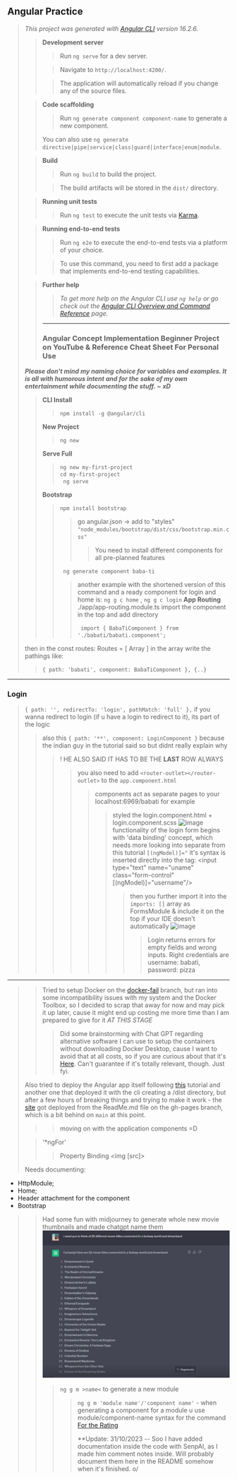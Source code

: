## Angular Practice
> *This project was generated with [Angular CLI](https://github.com/angular/angular-cli) version 16.2.6.*
> 
>> **Development server**
>> 
>>> Run ```ng serve``` for a dev server.
>>
>>> Navigate to `http://localhost:4200/`.
>> 
>>> The application will automatically reload if you change any of the source files.
>
>> **Code scaffolding**
>>  
>>> Run `ng generate component component-name` to generate a new component.
>> 
>> You can also use `ng generate directive|pipe|service|class|guard|interface|enum|module`.
>
>> **Build**
>> 
>>> Run `ng build` to build the project.
>>
>>> The build artifacts will be stored in the `dist/` directory.
>
>> **Running unit tests**
>> 
>>> Run `ng test` to execute the unit tests via [Karma](https://karma-runner.github.io).
> 
>> **Running end-to-end tests**
>> 
>>> Run `ng e2e` to execute the end-to-end tests via a platform of your choice.
>> 
>>> To use this command, you need to first add a package that implements end-to-end testing capabilities.
> 
>> **Further help**
>> 
>>> *To get more help on the Angular CLI use `ng help` or go check out the [Angular CLI Overview and Command Reference](https://angular.io/cli) page.*
>> ---
>> ### Angular Concept Implementation Beginner Project on YouTube & Reference Cheat Sheet For Personal Use
> ***Please don't mind my naming choice for variables and examples. It is all with humorous intent and for the sake of my own entertainment while documenting the stuff. ~ xD***
>> **CLI Install**
>>> ```
>>> npm install -g @angular/cli
>>> ```
>> **New Project**
>>> ```
>>> ng new
>>> ```
>> **Serve Full**
>>> ```
>>> ng new my-first-project
>>> cd my-first-project
>>>  ng serve
>>>  ```
>> **Bootstrap** 
>>> ```
>>> npm install bootstrap
>>> ```
>>>> go angular.json -> add to "styles" ``` "node_modules/bootstrap/dist/css/bootstrap.min.css" ```
>>>>> You need to install different components for all pre-planned features 
>>> ```
>>>  ng generate component baba-ti
>>>  ```
>>>> another example with the shortened version of this command and a ready component for login and home is:
>>> ``` ng g c home ``` , ```ng g c login``` 
>> **App Routing**
> ./app/app-routing.module.ts
> import the component in the top and add directory
>>>> ```
>>>>  import { BabaTiComponent } from './babati/babati.component';
>>>> ```
> then in the const routes: Routes = [ Array ]  in the array write the pathings like:
>> ```
>> { path: 'babati', component: BabaTiComponent }, {..}
>> ```
---
### Login
> ``` { path: '', redirectTo: 'login', pathMatch: 'full' }, ``` if you wanna redirect to login (if u have a login to redirect to it), its part of the logic 
>> also this ``` { path: '**', component: LoginComponent } ``` because the indian guy in the tutorial said so but didnt really explain why 
>>> ! HE ALSO SAID IT HAS TO BE THE **LAST** ROW ALWAYS
>>>> you also need to add ```<router-outlet></router-outlet>``` to the ``app.component.html``
>>>>> components act as separate pages to your localhost:6969/babati for example 
>>>>>> styled the login.component.html + login.component.scss
>>>> ![image](https://user-images.githubusercontent.com/130181277/275285621-aa3d4079-3c01-4aa8-9a8c-4dbe406ed1d4.png)
>>>>> functionality of the login form begins with 'data binding' concept, which needs more looking into separate from this tutorial ``[(ngModel)]="``
>>>>>> it's syntax is inserted directly into the tag: <input type="text" name="uname" class="form-control" [(ngModel)]="username"/>
>>>>>>> then you further import it into the `imports: []` array as FormsModule & include it on the top if your IDE doesn't automatically 
>>>>>>> ![image](https://user-images.githubusercontent.com/130181277/275285333-d2b0d8d6-a918-4528-b2e3-e9a6e6c2953d.png)
>>>>>>>> Login returns errors for empty fields and wrong inputs. Right credentials are username: babati, password: pizza
---
>> Tried to setup Docker on the [docker-fail](https://github.com/Hiratsuna/Angular-Practice-Beginner-Concepts/tree/docker-fail) branch, but ran into some incompatibility issues with my system and the Docker Toolbox, so I decided to scrap that away for now and may pick it up later, cause it might end up costing me more time than I am prepared to give for it *AT THIS STAGE*
>>> Did some brainstorming with Chat GPT regarding alternative software I can use to setup the containers without downloading Docker Desktop, cause I want to avoid that at all costs, so if you are curious about that it's [Here](https://chat.openai.com/share/429629ac-77de-4f56-8a4a-ede6d77f3925). Can't guarantee if it's totally relevant, though. Just fyi. 
>>
> Also tried to deploy the Angular app itself following [this](https://www.focisolutions.com/2020/04/github-actions-deploying-an-angular-app/) tutorial and another one that deployed it with the cli creating a /dist directory, but after a few hours of breaking things and trying to make it work - the [site](https://hiratsuna.github.io/Angular-Practice-Beginner-Concepts/) got deployed from the ReadMe.md file on the gh-pages branch, which is a bit behind on `main` at this point.
>> 
>>> moving on with the application components =D 
>> 
> 
>> '*ngFor'
>>> Property Binding <img [src]>
>> 
> Needs documenting:
- HttpModule;
- Home;
- Header attachment for the component
- Bootstrap
>
>> Had some fun with midjourney to generate whole new movie thumbnails and made chatgpt name them ![Alt text](image.png)
>>> ```ng g m >name<``` to generate a new module
>>>> ```ng g m 'module name'/'component name'```  - when generating a component for a module u use module/component-name syntax for the command
>>> [For the Rating](https://ng-bootstrap.github.io/#/components/rating/examples)
>>>>
>>>> **Update: 31/10/2023 -- Soo I have added documentation inside the code with SenpAI, as I made him comment notes inside. Will probably document them here in the README somehow when it's finished. o/

